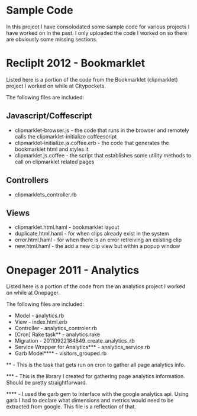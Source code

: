 Sample Code
===========
In this project I have consolodated some sample code for various projects I have worked on in the past. I only uploaded the code I worked on so there are obviously some missing sections.

ReclipIt 2012 - Bookmarklet
===========================
Listed here is a portion of the code from the Bookmarklet (clipmarklet) project I worked on while at Citypockets.

The following files are included:

Javascript/Coffescript
----------------------
- clipmarklet-browser.js - the code that runs in the browser and remotely calls the clipmarklet-initialize coffeescript
- clipmarklet-initialize.js.coffee.erb - the code that generates the bookmarklet html and styles it
- clipmarklet.js.coffee - the script that establishes some utility methods to call on clipmarklet related pages

Controllers
-----------
- clipmarklets_controller.rb

Views
-----
- clipmarklet.html.haml - bookmarklet layout
- duplicate.html.haml - for when clips already exist in the system
- error.html.haml - for when there is an error retreiving an existing clip
- new.html.haml - the add a new clip view but within a popup window

Onepager 2011 - Analytics
=========================
Listed here is a portion of the code from the an analytics project I worked on while at Onepager.

The following files are included:

- Model - analytics.rb
- View - index.html.erb
- Controller - analytics_controler.rb
- [Cron] Rake task** - analytics.rake
- Migration - 20110922184849_create_analytics_rb
- Service Wrapper for Analytics*** - analytics_service.rb
- Garb Model**** - visitors_grouped.rb

** - This is the task that gets run on cron to gather all page analytics info.

*** - This is the library I created for gathering page analytics information. Should be pretty straightforward.

**** - I used the garb gem to interface with the google analytics api. Using garb I had to declare what dimensions and metrics
would need to be extracted from google. This file is a reflection of that.